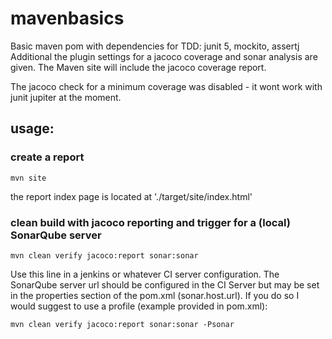 # mavenbasics

Basic maven pom with dependencies for TDD: junit 5, mockito, assertj
Additional the plugin settings for a jacoco coverage and sonar analysis are given.
The Maven site will include the jacoco coverage report.

The jacoco check for a minimum coverage was disabled -  it wont work with junit jupiter at the moment.

## usage:
### create a report

    mvn site

the report index page is located at './target/site/index.html'


###  clean build with jacoco reporting and trigger for a (local) SonarQube server

    mvn clean verify jacoco:report sonar:sonar 

Use this line in a jenkins or whatever CI server configuration. The SonarQube server url should be configured in the CI Server but may be set in the properties section of the pom.xml (sonar.host.url). 
If you do so I would suggest to use a profile (example provided in pom.xml):

    mvn clean verify jacoco:report sonar:sonar -Psonar